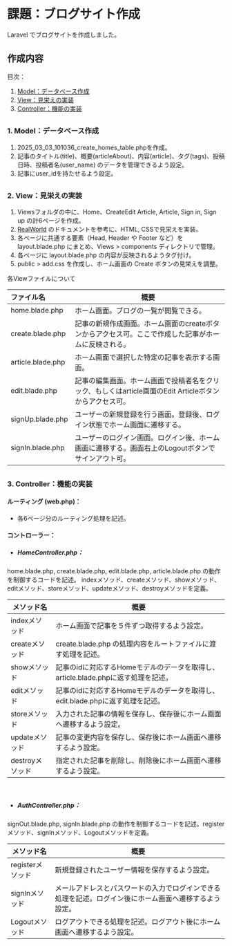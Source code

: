 # 課題：ブログサイト作成

Laravel でブログサイトを作成しました。

## 作成内容
目次：

1. [Model：データベース作成](#anchor1)
2. [View：見栄えの実装](#anchor2)
3. [Controller：機能の実装](#anchor3)


##
<a id="anchor1"></a>
### 1. Model：データベース作成
1. 2025_03_03_101036_create_homes_table.phpを作成。
2. 記事のタイトル(title)、概要(articleAbout)、内容(article)、タグ(tags)、投稿日時、投稿者名(user_name) のデータを管理できるよう設定。
3. 記事にuser_idを持たせるよう設定。

##
<a id="anchor2"></a>
### 2. View：見栄えの実装

1. Viewsフォルダの中に、Home、CreateEdit Article, Article, Sign in, Sign up の計6ページを作成。
2. [RealWorld](https://github.com/gothinkster/realworld/tree/main) のドキュメントを参考に、HTML, CSSで見栄えを実装。
3. 各ページに共通する要素（Head, Header や Footer など）を layout.blade.php にまとめ、Views > components ディレクトリで管理。
4. 各ページに layout.blade.php の内容が反映されるようタグ付け。
5. public > add.css を作成し、ホーム画面の Create ボタンの見栄えを調整。

各Viewファイルについて

| ファイル名        | 概要                                                                                                    | 
| :---------------- | ------------------------------------------------------------------------------------------------------- | 
| home.blade.php    | ホーム画面。ブログの一覧が閲覧できる。                                                                  | 
| create.blade.php  | 記事の新規作成画面。ホーム画面のcreateボタンからアクセス可。ここで作成した記事がホームに反映される。    | 
| article.blade.php | ホーム画面で選択した特定の記事を表示する画面。                                                          | 
| edit.blade.php    | 記事の編集画面。ホーム画面で投稿者名をクリック、もしくはarticle画面のEdit Articleボタンからアクセス可。 | 
| signUp.blade.php  | ユーザーの新規登録を行う画面。登録後、ログイン状態でホーム画面に遷移する。                              | 
| signIn.blade.php  | ユーザーのログイン画面。ログイン後、ホーム画面に遷移する。画面右上のLogoutボタンでサインアウト可。      | 




##
<a id="anchor3"></a>
### 3. Controller：機能の実装
#### ルーティング (web.php)：
- 各6ページ分のルーティング処理を記述。

#### コントローラー：

- ##### HomeController.php：
home.blade.php, create.blade.php, edit.blade.php, article.blade.php の動作を制御するコードを記述。
indexメソッド、createメソッド、showメソッド、editメソッド、storeメソッド、updateメソッド、destroyメソッドを定義。

| メソッド名      | 概要                                                                              | 
| --------------- | --------------------------------------------------------------------------------- | 
| indexメソッド   | ホーム画面で記事を５件ずつ取得するよう設定。                                      | 
| createメソッド  | create.blade.php の処理内容をルートファイルに渡す処理を記述。                     | 
| showメソッド    | 記事のidに対応するHomeモデルのデータを取得し、article.blade.phpに返す処理を記述。 | 
| editメソッド    | 記事のidに対応するHomeモデルのデータを取得し、edit.blade.phpに返す処理を記述。    | 
| storeメソッド   | 入力された記事の情報を保存し、保存後にホーム画面へ遷移するよう設定。              | 
| updateメソッド  | 記事の変更内容を保存し、保存後にホーム画面へ遷移するよう設定。                    | 
| destroyメソッド | 指定された記事を削除し、削除後にホーム画面へ遷移するよう設定。                    | 


<br>

- ##### AuthController.php：
signOut.blade.php, signIn.blade.php の動作を制御するコードを記述。registerメソッド、signInメソッド、Logoutメソッドを定義。

| メソッド名       | 概要                                                                                                   | 
| ---------------- | ------------------------------------------------------------------------------------------------------ | 
| registerメソッド | 新規登録されたユーザー情報を保存するよう設定。                                                         | 
| signInメソッド   | メールアドレスとパスワードの入力でログインできる処理を記述。ログイン後にホーム画面へ遷移するよう設定。 | 
| Logoutメソッド   | ログアウトできる処理を記述。ログアウト後にホーム画面へ遷移するよう設定。                               | 

